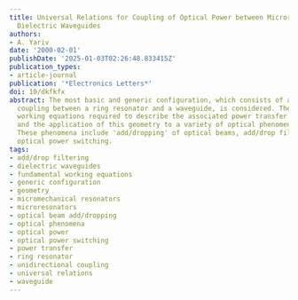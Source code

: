 ```yaml
---
title: Universal Relations for Coupling of Optical Power between Microresonators and
  Dielectric Waveguides
authors:
- A. Yariv
date: '2000-02-01'
publishDate: '2025-01-03T02:26:48.833415Z'
publication_types:
- article-journal
publication: '*Electronics Letters*'
doi: 10/dkfkfx
abstract: The most basic and generic configuration, which consists of a unidirectional
  coupling between a ring resonator and a waveguide, is considered. The fundamental
  working equations required to describe the associated power transfer are derived
  and the application of this geometry to a variety of optical phenomena is discussed.
  These phenomena include 'add/dropping' of optical beams, add/drop filtering and
  optical power switching.
tags:
- add/drop filtering
- dielectric waveguides
- fundamental working equations
- generic configuration
- geometry
- micromechanical resonators
- microresonators
- optical beam add/dropping
- optical phenomena
- optical power
- optical power switching
- power transfer
- ring resonator
- unidirectional coupling
- universal relations
- waveguide
---
```

